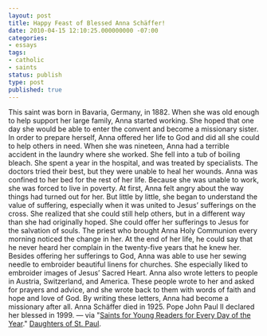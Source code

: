 ```yaml
---
layout: post
title: Happy Feast of Blessed Anna Schäffer!
date: 2010-04-15 12:10:25.000000000 -07:00
categories:
- essays
tags:
- catholic
- saints
status: publish
type: post
published: true
---
```

This saint was born in Bavaria, Germany, in 1882. When she was old enough to help support her large family, Anna started working. She hoped that one day she would be able to enter the convent and become a missionary sister. In order to prepare herself, Anna offered her life to God and did all she could to help others in need. When she was nineteen, Anna had a terrible accident in the laundry where she worked. She fell into a tub of boiling bleach. She spent a year in the hospital, and was treated by specialists. The doctors tried their best, but they were unable to heal her wounds. Anna was confined to her bed for the rest of her life. Because she was unable to work, she was forced to live in poverty. At first, Anna felt angry about the way things had turned out for her. But little by little, she began to understand the value of suffering, especially when it was united to Jesus’ sufferings on the cross. She realized that she could still help others, but in a different way than she had originally hoped. She could offer her sufferings to Jesus for the salvation of souls. The priest who brought Anna Holy Communion every morning noticed the change in her. At the end of her life, he could say that he never heard her complain in the twenty-five years that he knew her. Besides offering her sufferings to God, Anna was able to use her sewing needle to embroider beautiful linens for churches. She especially liked to embroider images of Jesus’ Sacred Heart. Anna also wrote letters to people in Austria, Switzerland, and America. These people wrote to her and asked for prayers and advice, and she wrote back to them with words of faith and hope and love of God. By writing these letters, Anna had become a missionary after all. Anna Schäffer died in 1925. Pope John Paul II declared her blessed in 1999.
&mdash; via "[Saints for Young Readers for Every Day of the Year](http://jclubcatholic.org/stories/saints_april.php#15)." [Daughters of St. Paul](http://www.daughtersofstpaul.com/).
